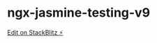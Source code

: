 # ngx-jasmine-testing-v9

[Edit on StackBlitz ⚡️](https://stackblitz.com/edit/ngx-jasmine-testing-v9)